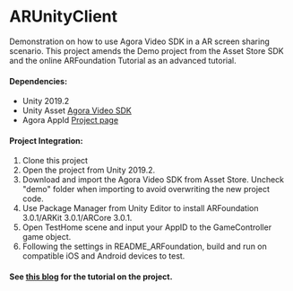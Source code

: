 # ARUnityClient
Demonstration on how to use Agora Video SDK in a AR screen sharing scenario. This project amends the Demo project from the Asset Store SDK and the online ARFoundation Tutorial as an advanced tutorial.

#### Dependencies:
- Unity 2019.2 
- Unity Asset [Agora Video SDK](https://assetstore.unity.com/packages/tools/video/agora-video-sdk-for-unity-134502)
- Agora AppId [Project page](https://console.agora.io/projects)

#### Project Integration:
1. Clone this project
2. Open the project from Unity 2019.2.  
3. Download and import the Agora Video SDK from Asset Store.  Uncheck "demo" folder when importing to avoid overwriting the new project code.
4. Use Package Manager from Unity Editor to install ARFoundation 3.0.1/ARKit 3.0.1/ARCore 3.0.1.
5. Open TestHome scene and input your AppID to the GameController game object.
6. Following the settings in README_ARFoundation, build and run on compatible iOS and Android devices to test.

#### See [this blog](https://bit.ly/2XQ8a3N) for the tutorial on the project.
